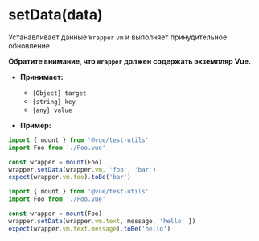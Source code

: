 # setData(data)

Устанавливает данные `Wrapper` `vm` и выполняет принудительное обновление.

**Обратите внимание, что `Wrapper` должен содержать экземпляр Vue.**

- **Принимает:**
  - `{Object} target`
  - `{string} key`
  - `{any} value`

- **Пример:**

```js
import { mount } from '@vue/test-utils'
import Foo from './Foo.vue'

const wrapper = mount(Foo)
wrapper.setData(wrapper.vm, 'foo', 'bar')
expect(wrapper.vm.foo).toBe('bar')
```

```js
import { mount } from '@vue/test-utils'
import Foo from './Foo.vue'

const wrapper = mount(Foo)
wrapper.setData(wrapper.vm.text, message, 'hello' })
expect(wrapper.vm.text.message).toBe('hello')
```